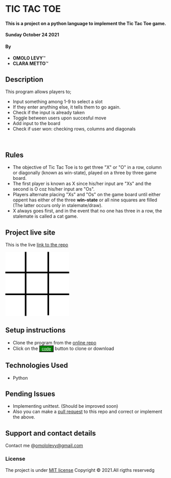 # TIC TAC TOE
#### This is a project on a python language to implement the Tic Tac Toe game.
 
 **Sunday October 24 2021**
#### By 
* **OMOLO LEVY**&trade;
* **CLARA METTO**&trade;

## Description
This program allows players to;

* Input something among 1-9 to select a slot
* If they enter anything else, it tells them to go again.
* Check if the input is already taken
* Toggle between users upon succesful move
* Add input to the board
* Check if user won: checking rows, columns and diagonals
</br>


## Rules
* The objective of Tic Tac Toe is to get three "X" or "O" in a row, column or diagonally (known as win-state), played on a three by three game board. 
* The first player is known as X since his/her input are "Xs" and the second is O coz his/her input are "Os". 
* Players alternate placing "Xs" and "Os" on the game board until either oppent has either of the three **win-state** or all nine squares are filled (The latter occurs only in stalemate/draw). 
* X always goes first, and in the event that no one has three in a row, the stalemate is called a cat game.



## Project live site
  This is the live [link to the repo ](https://github.com/omololevy/Tic-Tac-Toe)

  ![Image](./assets/Tic-tac-toe.gif)

## Setup instructions
* Clone the program from the [online repo](https://github.com/omololevy/Tic-Tac-Toe)
* Click on the <button style="background-color:green;"><a href= "https://github.com/omololevy/Tic-Tac-Toe" style= "color:white">code</a> </button> button to clone or download



## Technologies Used
* Python

## Pending Issues
* Implementing unittest. (Should be improved soon)
* Also you can make a [pull request](https://github.com/omololevy/Tic-Tac-Toe/pulls) to this repo and correct or implement the above.

## Support and contact details
Contact me @omololevy@gmail.com
### License
The project is under [MIT license](https://github.com/omololevy/Tic-Tac-Toe/blob/master/LICENSE) 
Copyright &copy; 2021.All rigths reservedg
  